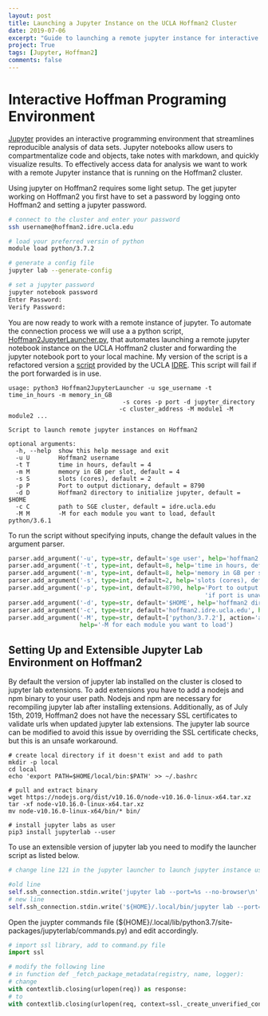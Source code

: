 ```yaml
---
layout: post
title: Launching a Jupyter Instance on the UCLA Hoffman2 Cluster
date: 2019-07-06
excerpt: "Guide to launching a remote jupyter instance for interactive data analysis"
project: True
tags: [Jupyter, Hoffman2]
comments: false
---
```


# Interactive Hoffman Programing Environment

[Jupyter](http://jupyter.org/) provides an interactive programming environment that streamlines reproducible analysis of data sets.
Jupyter notebooks allow users to compartmentalize code and objects, take notes with markdown, and quickly visualize results.
To effectively access data for analysis we want to work with a remote Jupyter instance that is running on the Hoffman2 cluster.

Using jupyter on Hoffman2 requires some light setup. The get jupyter working on Hoffman2 you first have to set a password 
by logging onto Hoffman2 and setting a jupyter password.

```bash
# connect to the cluster and enter your password
ssh username@hoffman2.idre.ucla.edu

# load your preferred versin of python
module load python/3.7.2

# generate a config file
jupyter lab --generate-config

# set a jupyter password
jupyter notebook password
Enter Password:
Verify Password:
```

You are now ready to work with a remote instance of jupyter. To automate the connection process we will use a a python script, [Hoffman2JupyterLauncher.py](https://github.com/NuttyLogic/Hoffman2JupyterLauncher), that
automates launching a remote jupyter notebook instance on the UCLA Hoffman2 cluster and forwarding the jupyter notebook port to your local machine.
My version of the script is a refactored version a [script](https://gitlab.idre.ucla.edu/dauria/jupyter-notebook)
provided by the UCLA [IDRE](https://idre.ucla.edu/). This script will fail if the port forwarded is in use.

```shell
usage: python3 Hoffman2JupyterLauncher -u sge_username -t time_in_hours -m memory_in_GB
                                -s cores -p port -d jupyter_directory
                               -c cluster_address -M module1 -M module2 ...

Script to launch remote jupyter instances on Hoffman2

optional arguments:
  -h, --help  show this help message and exit
  -u U        Hoffman2 username
  -t T        time in hours, default = 4
  -m M        memory in GB per slot, default = 4
  -s S        slots (cores), default = 2
  -p P        Port to output dictionary, default = 8790
  -d D        Hoffman2 directory to initialize jupyter, default = $HOME
  -c C        path to SGE cluster, default = idre.ucla.edu
  -M M        -M for each module you want to load, default python/3.6.1

```

To run the script without specifying inputs, change the default values in the argument parser.

```python
parser.add_argument('-u', type=str, default='sge user', help='hoffman2 username')
parser.add_argument('-t', type=int, default=8, help='time in hours, default = 4 ')
parser.add_argument('-m', type=int, default=8, help='memory in GB per slot, default = 4')
parser.add_argument('-s', type=int, default=2, help='slots (cores), default = 2 ')
parser.add_argument('-p', type=int, default=8790, help='Port to output dictionary, default = 8790, '
                                                       'if port is unavailable script will fail')
parser.add_argument('-d', type=str, default='$HOME', help='hoffman2 directory to initialize jupyter ')
parser.add_argument('-c', type=str, default='hoffman2.idre.ucla.edu', help='path to SGE cluster')
parser.add_argument('-M', type=str, default=['python/3.7.2'], action='append',
                    help='-M for each module you want to load')
```

## Setting Up and Extensible Jupyter Lab Environment on Hoffman2

By default the version of jupyter lab installed on the cluster is closed to jupyter lab extensions. To add extensions you 
have to add a nodejs and npm binary to your user path. Nodejs and npm are necessary for recompiling jupyter lab after 
installing extensions. Additionally, as of July 15th, 2019, Hoffman2 does not have the necessary SSL certificates to validate 
urls when updated jupyter lab extensions. The jupyter lab source can be modified to avoid this issue by overriding the SSL certificate 
checks, but this is an unsafe workaround.

```shell
# create local directory if it doesn't exist and add to path
mkdir -p local
cd local
echo 'export PATH=$HOME/local/bin:$PATH' >> ~/.bashrc

# pull and extract binary
wget https://nodejs.org/dist/v10.16.0/node-v10.16.0-linux-x64.tar.xz
tar -xf node-v10.16.0-linux-x64.tar.xz
mv node-v10.16.0-linux-x64/bin/* bin/

# install jupyter labs as user
pip3 install jupyterlab --user
```

To use an extensible version of jupyter lab you need to modify the launcher script as listed below.

```python
# change line 121 in the jupyter launcher to launch jupyter instance using local install

#old line
self.ssh_connection.stdin.write('jupyter lab --port=%s --no-browser\n' % self.port)
# new line
self.ssh_connection.stdin.write('${HOME}/.local/bin/jupyter lab --port=%s --no-browser\n' % self.port)
```

Open the juypter commands file (${HOME}/.local/lib/python3.7/site-packages/jupyterlab/commands.py) and edit accordingly.

```python
# import ssl library, add to command.py file
import ssl

# modify the following line 
# in function def _fetch_package_metadata(registry, name, logger):
# change
with contextlib.closing(urlopen(req)) as response:
# to
with contextlib.closing(urlopen(req, context=ssl._create_unverified_context())) as response:
```
